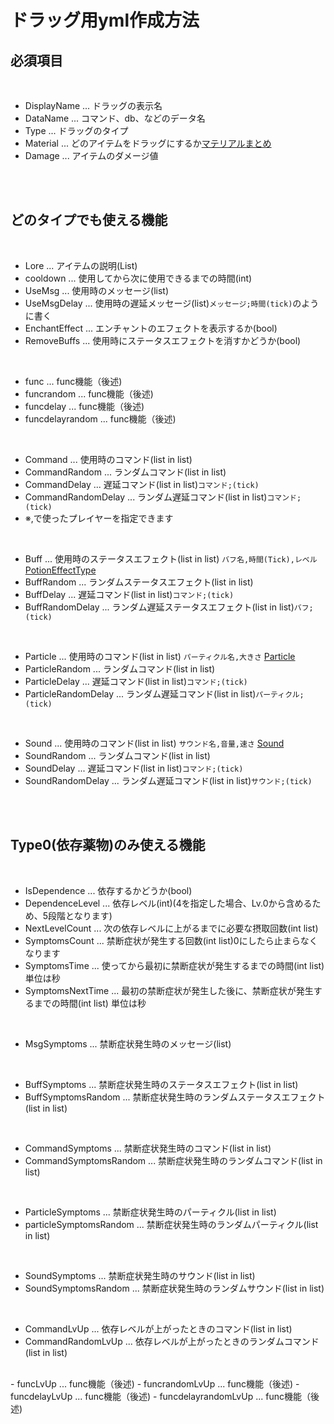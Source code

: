 # ドラッグ用yml作成方法
## 必須項目

<br/>

- DisplayName ... ドラッグの表示名
- DataName ... コマンド、db、などのデータ名
- Type ... ドラッグのタイプ
- Material ... どのアイテムをドラッグにするか[マテリアルまとめ](https://hub.spigotmc.org/javadocs/spigot/org/bukkit/Material.html)
- Damage ... アイテムのダメージ値

<br/>

<br/>

## どのタイプでも使える機能
<br/>

- Lore ... アイテムの説明(List)
- cooldown ... 使用してから次に使用できるまでの時間(int)
- UseMsg ... 使用時のメッセージ(list)
- UseMsgDelay ... 使用時の遅延メッセージ(list)`メッセージ;時間(tick)`のように書く
- EnchantEffect ... エンチャントのエフェクトを表示するか(bool)
- RemoveBuffs ... 使用時にステータスエフェクトを消すかどうか(bool)
<br/>

- func ... func機能（後述)
- funcrandom ... func機能（後述)
- funcdelay ... func機能（後述)
- funcdelayrandom ... func機能（後述)
<br/>

- Command ... 使用時のコマンド(list in list)
- CommandRandom ... ランダムコマンド(list in list)
- CommandDelay ... 遅延コマンド(list in list)`コマンド;(tick)`
- CommandRandomDelay ... ランダム遅延コマンド(list in list)`コマンド;(tick)`
- ※<player>,で使ったプレイヤーを指定できます
<br/>
  
- Buff ... 使用時のステータスエフェクト(list in list) `バフ名,時間(Tick),レベル` [PotionEffectType](https://hub.spigotmc.org/javadocs/spigot/org/bukkit/potion/PotionEffectType.html)
- BuffRandom ... ランダムステータスエフェクト(list in list)
- BuffDelay ... 遅延コマンド(list in list)`コマンド;(tick)`
- BuffRandomDelay ... ランダム遅延ステータスエフェクト(list in list)`バフ;(tick)`
<br/>

- Particle ... 使用時のコマンド(list in list) `パーティクル名,大きさ` [Particle](https://hub.spigotmc.org/javadocs/spigot/org/bukkit/Particle.html)
- ParticleRandom ... ランダムコマンド(list in list)
- ParticleDelay ... 遅延コマンド(list in list)`コマンド;(tick)`
- ParticleRandomDelay ... ランダム遅延コマンド(list in list)`パーティクル;(tick)`
<br/>

- Sound ... 使用時のコマンド(list in list) `サウンド名,音量,速さ` [Sound](https://hub.spigotmc.org/javadocs/spigot/org/bukkit/Sound.html)
- SoundRandom ... ランダムコマンド(list in list)
- SoundDelay ... 遅延コマンド(list in list)`コマンド;(tick)`
- SoundRandomDelay ... ランダム遅延コマンド(list in list)`サウンド;(tick)`
<br/>

<br/>

## Type0(依存薬物)のみ使える機能
<br/>

- IsDependence ... 依存するかどうか(bool)
- DependenceLevel ... 依存レベル(int)(4を指定した場合、Lv.0から含めるため、5段階となります)
- NextLevelCount ... 次の依存レベルに上がるまでに必要な摂取回数(int list)
- SymptomsCount ... 禁断症状が発生する回数(int list)0にしたら止まらなくなります
- SymptomsTime ... 使ってから最初に禁断症状が発生するまでの時間(int list) 単位は秒
- SymptomsNextTime ... 最初の禁断症状が発生した後に、禁断症状が発生するまでの時間(int list) 単位は秒
<br/>

- MsgSymptoms ... 禁断症状発生時のメッセージ(list)
<br/>

- BuffSymptoms ... 禁断症状発生時のステータスエフェクト(list in list)
- BuffSymptomsRandom ... 禁断症状発生時のランダムステータスエフェクト(list in list)
<br/>

- CommandSymptoms ... 禁断症状発生時のコマンド(list in list)
- CommandSymptomsRandom ... 禁断症状発生時のランダムコマンド(list in list)
<br/>

- ParticleSymptoms ... 禁断症状発生時のパーティクル(list in list)
- particleSymptomsRandom ... 禁断症状発生時のランダムパーティクル(list in list)
<br/>

- SoundSymptoms ... 禁断症状発生時のサウンド(list in list)
- SoundSymptomsRandom ... 禁断症状発生時のランダムサウンド(list in list)
<br/>

- CommandLvUp ... 依存レベルが上がったときのコマンド(list in list)
- CommandRandomLvUp ... 依存レベルが上がったときのランダムコマンド(list in list)
<br/>
- funcLvUp ... func機能（後述)
- funcrandomLvUp ... func機能（後述)
- funcdelayLvUp ... func機能（後述)
- funcdelayrandomLvUp ... func機能（後述)

